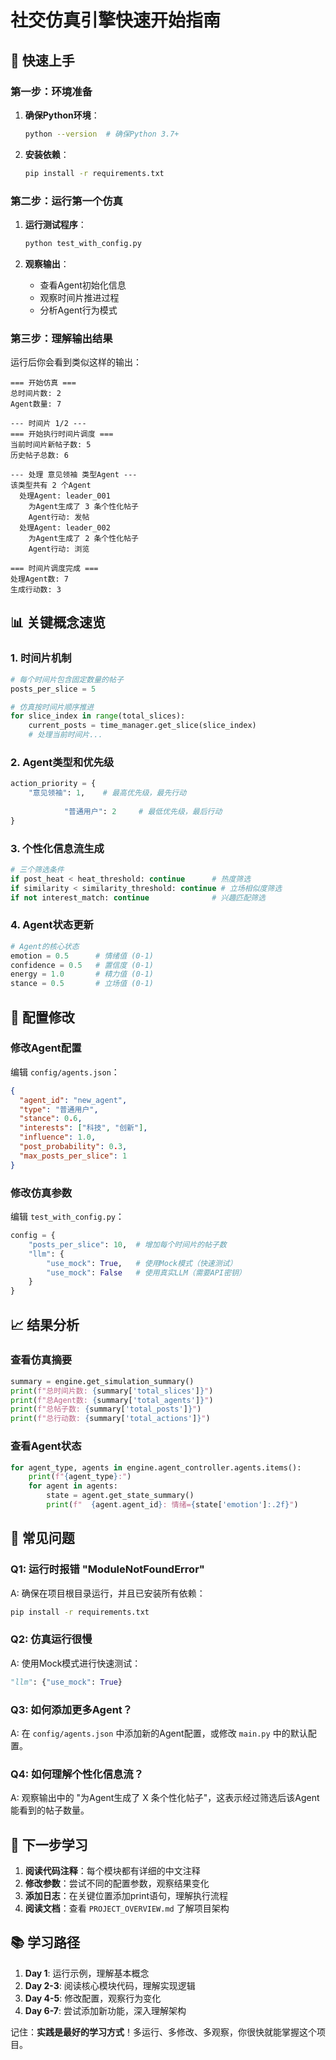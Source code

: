 # 社交仿真引擎快速开始指南

## 🚀 快速上手

### 第一步：环境准备

1. **确保Python环境**：
   ```bash
   python --version  # 确保Python 3.7+
   ```

2. **安装依赖**：
   ```bash
   pip install -r requirements.txt
   ```

### 第二步：运行第一个仿真

1. **运行测试程序**：
   ```bash
   python test_with_config.py
   ```

2. **观察输出**：
   - 查看Agent初始化信息
   - 观察时间片推进过程
   - 分析Agent行为模式

### 第三步：理解输出结果

运行后你会看到类似这样的输出：

```
=== 开始仿真 ===
总时间片数: 2
Agent数量: 7

--- 时间片 1/2 ---
=== 开始执行时间片调度 ===
当前时间片新帖子数: 5
历史帖子总数: 6

--- 处理 意见领袖 类型Agent ---
该类型共有 2 个Agent
  处理Agent: leader_001
    为Agent生成了 3 条个性化帖子
    Agent行动: 发帖
  处理Agent: leader_002
    为Agent生成了 2 条个性化帖子
    Agent行动: 浏览

=== 时间片调度完成 ===
处理Agent数: 7
生成行动数: 3
```

## 📊 关键概念速览

### 1. 时间片机制
```python
# 每个时间片包含固定数量的帖子
posts_per_slice = 5

# 仿真按时间片顺序推进
for slice_index in range(total_slices):
    current_posts = time_manager.get_slice(slice_index)
    # 处理当前时间片...
```

### 2. Agent类型和优先级
```python
action_priority = {
    "意见领袖": 1,    # 最高优先级，最先行动
    
            "普通用户": 2     # 最低优先级，最后行动
}
```

### 3. 个性化信息流生成
```python
# 三个筛选条件
if post_heat < heat_threshold: continue      # 热度筛选
if similarity < similarity_threshold: continue # 立场相似度筛选
if not interest_match: continue              # 兴趣匹配筛选
```

### 4. Agent状态更新
```python
# Agent的核心状态
emotion = 0.5      # 情绪值 (0-1)
confidence = 0.5   # 置信度 (0-1)
energy = 1.0       # 精力值 (0-1)
stance = 0.5       # 立场值 (0-1)
```

## 🔧 配置修改

### 修改Agent配置

编辑 `config/agents.json`：

```json
{
  "agent_id": "new_agent",
  "type": "普通用户",
  "stance": 0.6,
  "interests": ["科技", "创新"],
  "influence": 1.0,
  "post_probability": 0.3,
  "max_posts_per_slice": 1
}
```

### 修改仿真参数

编辑 `test_with_config.py`：

```python
config = {
    "posts_per_slice": 10,  # 增加每个时间片的帖子数
    "llm": {
        "use_mock": True,   # 使用Mock模式（快速测试）
        "use_mock": False   # 使用真实LLM（需要API密钥）
    }
}
```

## 📈 结果分析

### 查看仿真摘要
```python
summary = engine.get_simulation_summary()
print(f"总时间片数: {summary['total_slices']}")
print(f"总Agent数: {summary['total_agents']}")
print(f"总帖子数: {summary['total_posts']}")
print(f"总行动数: {summary['total_actions']}")
```

### 查看Agent状态
```python
for agent_type, agents in engine.agent_controller.agents.items():
    print(f"{agent_type}:")
    for agent in agents:
        state = agent.get_state_summary()
        print(f"  {agent.agent_id}: 情绪={state['emotion']:.2f}")
```

## 🐛 常见问题

### Q1: 运行时报错 "ModuleNotFoundError"
A: 确保在项目根目录运行，并且已安装所有依赖：
```bash
pip install -r requirements.txt
```

### Q2: 仿真运行很慢
A: 使用Mock模式进行快速测试：
```python
"llm": {"use_mock": True}
```

### Q3: 如何添加更多Agent？
A: 在 `config/agents.json` 中添加新的Agent配置，或修改 `main.py` 中的默认配置。

### Q4: 如何理解个性化信息流？
A: 观察输出中的 "为Agent生成了 X 条个性化帖子"，这表示经过筛选后该Agent能看到的帖子数量。

## 🎯 下一步学习

1. **阅读代码注释**：每个模块都有详细的中文注释
2. **修改参数**：尝试不同的配置参数，观察结果变化
3. **添加日志**：在关键位置添加print语句，理解执行流程
4. **阅读文档**：查看 `PROJECT_OVERVIEW.md` 了解项目架构

## 📚 学习路径

1. **Day 1**: 运行示例，理解基本概念
2. **Day 2-3**: 阅读核心模块代码，理解实现逻辑
3. **Day 4-5**: 修改配置，观察行为变化
4. **Day 6-7**: 尝试添加新功能，深入理解架构

记住：**实践是最好的学习方式**！多运行、多修改、多观察，你很快就能掌握这个项目。 